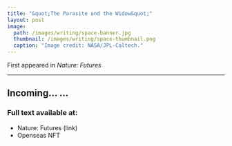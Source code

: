 ```yaml
---
title: "&quot;The Parasite and the Widow&quot;"
layout: post
image:
  path: /images/writing/space-banner.jpg
  thumbnail: /images/writing/space-thumbnail.png
  caption: "Image credit: NASA/JPL-Caltech."
---
```

First appeared in *Nature: Futures*

---

Incoming...
...
---
### Full text available at:
- Nature: Futures (link)
- Openseas NFT
